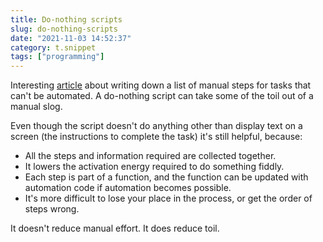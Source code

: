 ```yaml
---
title: Do-nothing scripts
slug: do-nothing-scripts
date: "2021-11-03 14:52:37"
category: t.snippet
tags: ["programming"]
---
```


Interesting
[article](https://blog.danslimmon.com/2019/07/15/do-nothing-scripting-the-key-to-gradual-automation/)
about writing down a list of manual steps for tasks that can't be automated. A
do-nothing script can take some of the toil out of a manual slog.

Even though the script doesn't do anything other than display text on a screen
(the instructions to complete the task) it's still helpful, because:

- All the steps and information required are collected together.
- It lowers the activation energy required to do something fiddly.
- Each step is part of a function, and the function can be updated with
  automation code if automation becomes possible.
- It's more difficult to lose your place in the process, or get the order of
  steps wrong.

It doesn't reduce manual effort. It does reduce toil.
